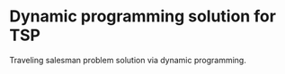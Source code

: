 # Dynamic programming solution for TSP

Traveling salesman problem solution via dynamic programming.
